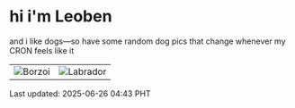 # hi i'm Leoben

and i like dogs—so have some random dog pics that change whenever my CRON feels like it

|  |  |
|--------|----------|
| ![Borzoi](https://random-dog-vercel.vercel.app/api/random-borzoi?v=1750884214) | ![Labrador](https://random-dog-vercel.vercel.app/api/random-labrador?v=1750884214) |

Last updated: 2025-06-26 04:43 PHT

